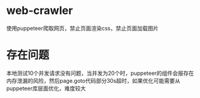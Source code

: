 # web-crawler
使用puppeteer爬取网页，禁止页面渲染css，禁止页面加载图片

# 存在问题
本地测试10个并发请求没有问题，当并发为20个时，puppeteer的组件会报存在内存泄漏的风险，然后page.goto代码部分30s超时，如果优化可能需要从puppeteer库层面优化，难度较大
